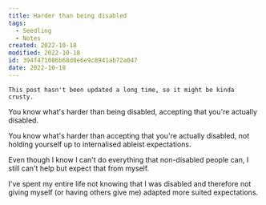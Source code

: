 ```yaml
---
title: Harder than being disabled
tags:
  - Seedling
  - Notes
created: 2022-10-18
modified: 2022-10-18
id: 394f471086b68d8e6e9c8941ab72a047
date: 2022-10-18
---
```

~~~ callout **Heads up this is an old post**
This post hasn't been updated a long time, so it might be kinda crusty.
~~~

You know what's harder than being disabled, accepting that you're actually disabled.

You know what's harder than accepting that you're actually disabled, not holding yourself up to internalised ableist expectations.

Even though I know I can't do everything that non-disabled people can, I still can't help but expect that from myself.

I've spent my entire life not knowing that I was disabled and therefore not giving myself (or having others give me) adapted more suited expectations.